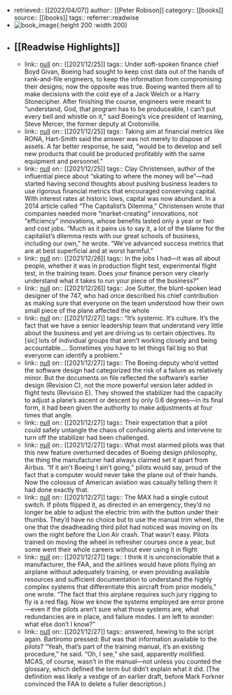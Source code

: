 - retrieved:: [[2022/04/07]]
  author:: [[Peter Robison]]
  category:: [[books]]
  source:: [[ibooks]]
  tags:: 
  referrer::readwise
- ![book_image](https://readwise-assets.s3.amazonaws.com/static/images/default-book-icon-1.a08c56e2fedd.png){:height 200 :width 200}
- ## [[Readwise Highlights]]
	- link:: [null](null)
	  on:: [[2021/12/25]]
	  tags:: 
	  Under soft-spoken finance chief Boyd Givan, Boeing had sought to keep cost data out of the hands of rank-and-file engineers, to keep the information from compromising their designs; now the opposite was true. Boeing wanted them all to make decisions with the cold eye of a Jack Welch or a Harry Stonecipher. After finishing the course, engineers were meant to “understand, God, that program has to be produceable, I can’t put every bell and whistle on it,” said Boeing’s vice president of learning, Steve Mercer, the former deputy at Crotonville.
	- link:: [null](null)
	  on:: [[2021/12/25]]
	  tags:: 
	  Taking aim at financial metrics like RONA, Hart-Smith said the answer was not merely to dispose of assets. A far better response, he said, “would be to develop and sell new products that could be produced profitably with the same equipment and personnel.”
	- link:: [null](null)
	  on:: [[2021/12/25]]
	  tags:: 
	  Clay Christensen, author of the influential piece about “skating to where the money will be”—had started having second thoughts about pushing business leaders to use rigorous financial metrics that encouraged conserving capital. With interest rates at historic lows, capital was now abundant. In a 2014 article called “The Capitalist’s Dilemma,” Christensen wrote that companies needed more “market-creating” innovations, not “efficiency” innovations, whose benefits lasted only a year or two and cost jobs. “Much as it pains us to say it, a lot of the blame for the capitalist’s dilemma rests with our great schools of business, including our own,” he wrote. “We’ve advanced success metrics that are at best superficial and at worst harmful.”
	- link:: [null](null)
	  on:: [[2021/12/26]]
	  tags:: 
	  In the jobs I had—it was all about people, whether it was in production flight test, experimental flight test, in the training team. Does your finance person very clearly understand what it takes to run your piece of the business?”
	- link:: [null](null)
	  on:: [[2021/12/26]]
	  tags:: 
	  Joe Sutter, the blunt-spoken lead designer of the 747, who had once described his chief contribution as making sure that everyone on the team understood how their own small piece of the plane affected the whole
	- link:: [null](null)
	  on:: [[2021/12/27]]
	  tags:: 
	  “It’s systemic. It’s culture. It’s the fact that we have a senior leadership team that understand very little about the business and yet are driving us to certain objectives. Its [sic] lots of individual groups that aren’t working closely and being accountable…. Sometimes you have to let things fail big so that everyone can identify a problem.”
	- link:: [null](null)
	  on:: [[2021/12/27]]
	  tags:: 
	  The Boeing deputy who’d vetted the software design had categorized the risk of a failure as relatively minor. But the documents on file reflected the software’s earlier design (Revision C), not the more powerful version later added in flight tests (Revision E). They showed the stabilizer had the capacity to adjust a plane’s ascent or descent by only 0.6 degrees—in its final form, it had been given the authority to make adjustments at four times that angle.
	- link:: [null](null)
	  on:: [[2021/12/27]]
	  tags:: 
	  Their expectation that a pilot could safely untangle the chaos of confusing alerts and intervene to turn off the stabilizer had been challenged.
	- link:: [null](null)
	  on:: [[2021/12/27]]
	  tags:: 
	  What most alarmed pilots was that this new feature overturned decades of Boeing design philosophy, the thing the manufacturer had always claimed set it apart from Airbus. “If it ain’t Boeing I ain’t going,” pilots would say, proud of the fact that a computer would never take the plane out of their hands. Now the colossus of American aviation was casually telling them it had done exactly that.
	- link:: [null](null)
	  on:: [[2021/12/27]]
	  tags:: 
	  The MAX had a single cutout switch. If pilots flipped it, as directed in an emergency, they’d no longer be able to adjust the electric trim with the button under their thumbs. They’d have no choice but to use the manual trim wheel, the one that the deadheading third pilot had noticed was moving on its own the night before the Lion Air crash. That wasn’t easy. Pilots trained on moving the wheel in refresher courses once a year, but some went their whole careers without ever using it in flight
	- link:: [null](null)
	  on:: [[2021/12/27]]
	  tags:: 
	  I think it is unconscionable that a manufacturer, the FAA, and the airlines would have pilots flying an airplane without adequately training, or even providing available resources and sufficient documentation to understand the highly complex systems that differentiate this aircraft from prior models,” one wrote. “The fact that this airplane requires such jury rigging to fly is a red flag. Now we know the systems employed are error prone—even if the pilots aren’t sure what those systems are, what redundancies are in place, and failure modes. I am left to wonder: what else don’t I know?”
	- link:: [null](null)
	  on:: [[2021/12/27]]
	  tags:: 
	  answered, hewing to the script again. Bartiromo pressed: But was that information available to the pilots? “Yeah, that’s part of the training manual, it’s an existing procedure,” he said. “Oh, I see,” she said, apparently mollified.
	  MCAS, of course, wasn’t in the manual—not unless you counted the glossary, which defined the term but didn’t explain what it did. (The definition was likely a vestige of an earlier draft, before Mark Forkner convinced the FAA to delete a fuller description.)